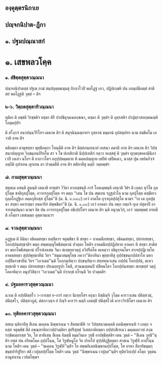 <h2>องฺคุตฺตรนิกาเย</h2>
<h2>ปญฺจกนิปาต-ฎีกา</h2>
<h2>๑. ปฐมปณฺณาสกํ</h2>
<h1>๑. เสขพลวโคฺค</h1>
<h3>๑. สํขิตฺตสุตฺตวณฺณนา</h3>
<p> ปญฺจกนิปาตสฺส   ปฐเม กามํ สมฺปยุตฺตธเมฺมสุ ถิรภาโวปิ พลโฎฺฐ เอว, ปฎิปเกฺขหิ ปน อกมฺปนียตฺตํ สาติสยํ พลโฎฺฐติ วุตฺตํ – ติฯ</p>

</p>


<h3>๒-๖. วิตฺถตสุตฺตาทิวณฺณนา</h3>
<p> ทุติเย  ติ ลชฺชติ วิรชฺชติฯ ยสฺมา หิรี ปาปชิคุจฺฉนลกฺขณา, ตสฺมา ติ วุตฺตํฯ ติ อุตฺรสติฯ ปาปุตฺราสลกฺขณญฺหิ โอตฺตปฺปํฯ</p>


<p>ติ  สโงฺกจํ อนาปนฺนวีริโยฯ เตนาห ติฯ ติ สมุจฺฉินฺนตฺถายฯ กุสลานํ ธมฺมานํ อุปสมฺปทา นาม สมธิคโม เอวาติ อาห ติฯ</p>


<p>คติอตฺถา ธาตุสทฺทา พุทฺธิอตฺถา โหนฺตีติ อาห ติฯ มิสฺสกนเยนายํ เทสนา คตาติ อาห ติฯ เตนาห ติฯ วิปสฺสนาปญฺญาย วิกฺขมฺภนกิริยโต สา จ โข ปเทสิกาติ นิปฺปเทสิกํ กตฺวา ทเสฺสตุํ ติ วุตฺตํฯ ทุกฺขกฺขยคามินิภาเวปิ เอเสว นโยฯ ติ ยาถาวโตฯ อกุปฺปธมฺมตาย หิ มคฺคปญฺญาย เขปิตํ เขปิตเมว, นาสฺส ปุน เขปนกิจฺจํ อตฺถีติ อุปาเยน ญาเยน สา ปวตฺตตีติ อาห ติฯ ตติยาทีสุ นตฺถิ วตฺตพฺพํฯ</p>

</p>


<h3>๗. กามสุตฺตวณฺณนา</h3>
<p> สตฺตเม อสนฺติ ลูนนฺติ เตนาติ  ทาตฺตํฯ วิวิธา อาภญฺชนฺติ ภารํ โอลเมฺพนฺติ เตนาติ  วิธํฯ ติ เอตฺถ ทุวิโธ กุลปุโตฺต ชาติกุลปุโตฺต, อาจารกุลปุโตฺต จฯ ตตฺถ ‘‘เตน โข ปน สมเยน รฎฺฐปาโล นาม กุลปุโตฺต ตสฺมิํเยว ถุลฺลโกฎฺฐิเก อคฺคกุลิกสฺส ปุโตฺต’’ติ (ม. นิ. ๒.๒๙๔) เอวํ อาคโต อุจฺจกุลปฺปสุโต  นามฯ ‘‘เย เต กุลปุตฺตา สทฺธา อคารสฺมา อนคาริยํ ปพฺพชิตา’’ติ (ม. นิ. ๑.๓๔) เอวํ อาคตา ปน ยตฺถ กตฺถจิ กุเล ปสุตาปิ อาจารสมฺปนฺนา  นามฯ อิธ ปน อาจารกุลปุโตฺต อธิเปฺปโตฯ เตนาห ติฯ นฺติ อนุจฺฉวิกํ, เอวํ วตฺตพฺพตํ อรหตีติ อโตฺถฯ เสสเมตฺถ อุตฺตานเมวฯ</p>

</p>


<h3>๘. จวนสุตฺตวณฺณนา</h3>
<p> อฎฺฐเม   ติ อิมินา อธิคมสทฺธา ทสฺสิตาฯ จตุพฺพิธา หิ สทฺธา – อาคมนียสทฺธา, อธิคมสทฺธา, ปสาทสทฺธา, โอกปฺปนสทฺธาติฯ ตตฺถ  สพฺพญฺญุโพธิสตฺตานํ ปวตฺตา โหติฯ อาคมนียปฺปฎิปทาย อาคตา หิ สทฺธา สาติสยา มหาโพธิสตฺตานํ ปโรปเทเสน วินา สเทฺธยฺยวตฺถุํ อวิปรีตโต คเหตฺวา อธิมุจฺจนโตฯ สจฺจปฺปฎิเวธโต อาคตสทฺธา  สุปฺปพุทฺธาทีนํ วิยฯ ‘‘สมฺมาสมฺพุโทฺธ ภควา’’ติอาทินา พุทฺธาทีสุ อุปฺปชฺชนกปฺปสาโท  มหากปฺปินราชาทีนํ วิยฯ ‘‘เอวเมต’’นฺติ โอกฺกนฺทิตฺวา ปกฺขนฺทิตฺวา สทฺทหนวเสน กปฺปนํ โอกปฺปนํ, ตเทว สทฺธาติ ฯ ตตฺถ ปสาทสทฺธา ปรเนยฺยรูปา โหติ, สวนมเตฺตนปิ ปสีทนโตฯ โอกปฺปนสทฺธา สเทฺธยฺยํ วตฺถุํ โอคาหิตฺวา อนุปวิสิตฺวา ‘‘เอวเมต’’นฺติ ปจฺจกฺขํ กโรนฺตี วิย ปวตฺตติฯ</p>

</p>


<h3>๙. ปฐมอคารวสุตฺตวณฺณนา</h3>
<p> นวเม ติ อปฺปติสฺสโว ว-การสฺส ย-การํ กตฺวา นิเทฺทโสฯ ครุนา กิสฺมิญฺจิ วุโตฺต คารววเสน ปติสฺสวนํ, ปติสฺสโว, ปติสฺสวภูตํ, ตํสภาวญฺจ ยํ กิญฺจิ คารวํฯ นตฺถิ เอตสฺมิํ ปติสฺสโวติ  คารววิรหิโตฯ เตนาห ติฯ</p>

</p>


<h3>๑๐. ทุติยอคารวสุตฺตวณฺณนา</h3>
<p> ทสเม นฺติอาทีสุ สีเลน  มเคฺคน  นิพฺพาเนน ฯ สีลสมาธีหิ วา  วิปสฺสนามเคฺคหิ  ผลนิพฺพาเนหิ ฯ เอตฺถ จ ยสฺส จตุพฺพิธํ สีลํ อขณฺฑาทิภาวปฺปวตฺติยา สุปริสุทฺธํ วิเสสภาคิยตฺตา อปฺปกสิเรเนว มคฺคผลาวหํ สงฺฆรกฺขิตเตฺถรสฺส วิย, โส ตาทิเสน สีเลน อิมสฺมิํ ธมฺมวินเย วุทฺธิํ  อาปชฺชิสฺสติฯ เตน วุตฺตํ – ‘‘สีเลน วุทฺธิ’’นฺติฯ ยสฺส ปน อริยมโคฺค อุปฺปโนฺน, โส วิรูฬฺหมูโล วิย ปาทโป สุปฺปติฎฺฐิตตฺตา สาสเน วิรูฬฺหิํ อาปโนฺน นาม โหติฯ เตน วุตฺตํ  – ‘‘มเคฺคน วิรูฬฺหิ’’นฺติฯ โย สพฺพกิเลสนิพฺพานปฺปโตฺต, โส อรหา สีลาทิธมฺมกฺขนฺธปาริปูริยา สติ เวปุลฺลปฺปโตฺต โหติฯ เตน วุตฺตํ ‘‘นิพฺพาเนน เวปุลฺล’’นฺติฯ ทุติยวิกเปฺป อโตฺถ วุตฺตนยานุสาเรน เวทิตโพฺพฯ</p>

</p>

</p>





